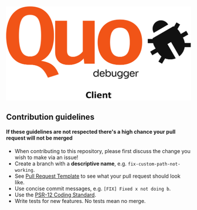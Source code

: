 ![Quo](assets/quo-client-trans.png)

## Contribution guidelines

#### If these guidelines are not respected there's a high chance your pull request will not be merged

- When contributing to this repository, please first discuss the change you wish to make via an issue!
- Create a branch with a **descriptive name**, e.g. `fix-custom-path-not-working`.
- See [Pull Request Template](./pull_request_template.md) to see what your pull request should look like.
- Use concise commit messages, e.g. `[FIX] Fixed x not doing b`.
- Use the [PSR-12 Coding Standard](https://www.php-fig.org/psr/psr-12/).
- Write tests for new features. No tests mean no merge.
